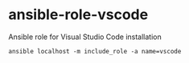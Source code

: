# ansible-role-vscode
Ansible role for Visual Studio Code installation

`ansible localhost -m include_role -a name=vscode`